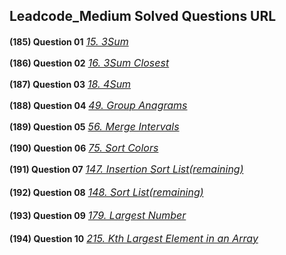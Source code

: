 ## Leadcode_Medium Solved Questions URL

**(185) Question 01** <a href="https://leetcode.com/problems/3sum/submissions/936606834/" target="_blank" style="font-size: 16px;dispaly:inline-block;">_15. 3Sum_</a> <br/>  

**(186) Question 02** <a href="https://leetcode.com/problems/3sum-closest/submissions/936639625/" target="_blank" style="font-size: 16px;dispaly:inline-block;">_16. 3Sum Closest_</a> <br/>  

**(187) Question 03** <a href="https://leetcode.com/problems/4sum/submissions/936640832/" target="_blank" style="font-size: 16px;dispaly:inline-block;">_18. 4Sum_</a> <br/>  

**(188) Question 04** <a href="https://leetcode.com/problems/group-anagrams/submissions/936722701/" target="_blank" style="font-size: 16px;dispaly:inline-block;">_49. Group Anagrams_</a> <br/>  

**(189) Question 05** <a href="https://leetcode.com/problems/merge-intervals/submissions/937521583/" target="_blank" style="font-size: 16px;dispaly:inline-block;">_56. Merge Intervals_</a> <br/>  

**(190) Question 06** <a href="https://leetcode.com/problems/sort-colors/submissions/936724886/" target="_blank" style="font-size: 16px;dispaly:inline-block;">_75. Sort Colors_</a> <br/>  

**(191) Question 07** <a href="https://leetcode.com/problems/insertion-sort-list/" target="_blank" style="font-size: 16px;dispaly:inline-block;">_147. Insertion Sort List(remaining)_</a> <br/>  
**(192) Question 08** <a href="https://leetcode.com/problems/sort-list/" target="_blank" style="font-size: 16px;dispaly:inline-block;">_148. Sort List(remaining)_</a> <br/>  
**(193) Question 09** <a href="https://leetcode.com/problems/largest-number/submissions/939405465/" target="_blank" style="font-size: 16px;dispaly:inline-block;">_179. Largest Number_</a> <br/>   
**(194) Question 10** <a href="https://leetcode.com/problems/kth-largest-element-in-an-array/submissions/937168739/" target="_blank" style="font-size: 16px;dispaly:inline-block;">_215. Kth Largest Element in an Array_</a> <br/>